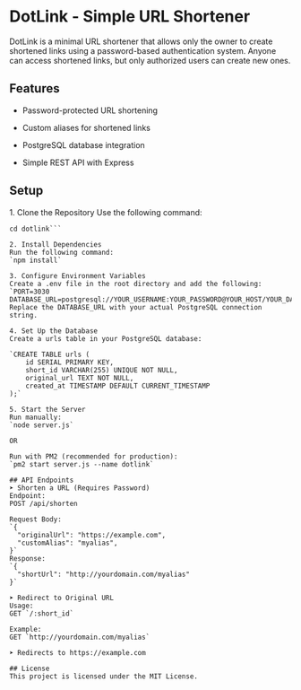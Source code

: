 # DotLink - Simple URL Shortener
DotLink is a minimal URL shortener that allows only the owner to create shortened links using a password-based authentication system. Anyone can access shortened links, but only authorized users can create new ones.

## Features
- Password-protected URL shortening

- Custom aliases for shortened links

- PostgreSQL database integration

- Simple REST API with Express

## Setup
1️. Clone the Repository
Use the following command:

```git clone https://github.com/YOUR_USERNAME/dotlink.git  
cd dotlink```

2️. Install Dependencies
Run the following command:
`npm install`

3️. Configure Environment Variables
Create a .env file in the root directory and add the following:
`PORT=3030  
DATABASE_URL=postgresql://YOUR_USERNAME:YOUR_PASSWORD@YOUR_HOST/YOUR_DATABASE`
Replace the DATABASE_URL with your actual PostgreSQL connection string.

4️. Set Up the Database
Create a urls table in your PostgreSQL database:

`CREATE TABLE urls (  
    id SERIAL PRIMARY KEY,  
    short_id VARCHAR(255) UNIQUE NOT NULL,  
    original_url TEXT NOT NULL,  
    created_at TIMESTAMP DEFAULT CURRENT_TIMESTAMP  
);`

5️. Start the Server
Run manually:
`node server.js`

OR

Run with PM2 (recommended for production):
`pm2 start server.js --name dotlink`

## API Endpoints
➤ Shorten a URL (Requires Password)
Endpoint:
POST /api/shorten

Request Body:
`{  
  "originalUrl": "https://example.com",  
  "customAlias": "myalias",  
}`
Response:
`{  
  "shortUrl": "http://yourdomain.com/myalias"  
}`

➤ Redirect to Original URL
Usage:
GET `/:short_id`

Example:
GET `http://yourdomain.com/myalias`

➤ Redirects to https://example.com

## License
This project is licensed under the MIT License.

